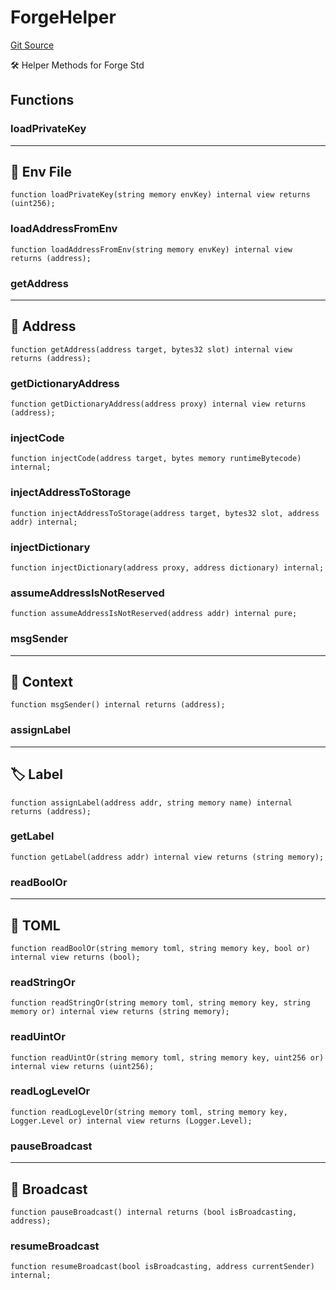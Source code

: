 # ForgeHelper
[Git Source](https://github.com/metacontract/mc/blob/d41f04df9ea19494be75c66f344b8104caf03cd2/resources/devkit/api-reference/utils/ForgeHelper.sol)

🛠 Helper Methods for Forge Std


## Functions
### loadPrivateKey

-------------------
🔧 Env File
---------------------


```solidity
function loadPrivateKey(string memory envKey) internal view returns (uint256);
```

### loadAddressFromEnv


```solidity
function loadAddressFromEnv(string memory envKey) internal view returns (address);
```

### getAddress

------------------
📍 Address
--------------------


```solidity
function getAddress(address target, bytes32 slot) internal view returns (address);
```

### getDictionaryAddress


```solidity
function getDictionaryAddress(address proxy) internal view returns (address);
```

### injectCode


```solidity
function injectCode(address target, bytes memory runtimeBytecode) internal;
```

### injectAddressToStorage


```solidity
function injectAddressToStorage(address target, bytes32 slot, address addr) internal;
```

### injectDictionary


```solidity
function injectDictionary(address proxy, address dictionary) internal;
```

### assumeAddressIsNotReserved


```solidity
function assumeAddressIsNotReserved(address addr) internal pure;
```

### msgSender

----------------
📓 Context
------------------


```solidity
function msgSender() internal returns (address);
```

### assignLabel

---------------
🏷️ Label
-----------------


```solidity
function assignLabel(address addr, string memory name) internal returns (address);
```

### getLabel


```solidity
function getLabel(address addr) internal view returns (string memory);
```

### readBoolOr

--------------
📂 TOML
----------------


```solidity
function readBoolOr(string memory toml, string memory key, bool or) internal view returns (bool);
```

### readStringOr


```solidity
function readStringOr(string memory toml, string memory key, string memory or) internal view returns (string memory);
```

### readUintOr


```solidity
function readUintOr(string memory toml, string memory key, uint256 or) internal view returns (uint256);
```

### readLogLevelOr


```solidity
function readLogLevelOr(string memory toml, string memory key, Logger.Level or) internal view returns (Logger.Level);
```

### pauseBroadcast

------------------
📡 Broadcast
--------------------


```solidity
function pauseBroadcast() internal returns (bool isBroadcasting, address);
```

### resumeBroadcast


```solidity
function resumeBroadcast(bool isBroadcasting, address currentSender) internal;
```

